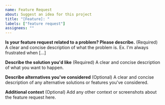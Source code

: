 ```yaml
---
name: Feature Request
about: Suggest an idea for this project
title: "[Feature]: "
labels: ["feature request"]
assignees: ""
---
```


**Is your feature request related to a problem? Please describe.** (Required)
A clear and concise description of what the problem is. Ex. I'm always frustrated when [...]

**Describe the solution you'd like** (Required)
A clear and concise description of what you want to happen.

**Describe alternatives you've considered** (Optional)
A clear and concise description of any alternative solutions or features you've considered.

**Additional context** (Optional)
Add any other context or screenshots about the feature request here.
